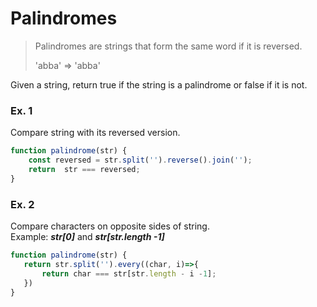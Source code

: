 # Palindromes
>Palindromes are strings that form the same word if it is reversed.  
> 
> 'abba' => 'abba'


Given a string, return true if the string is a palindrome or false
if it is not. 


### Ex. 1
Compare string with its reversed version.
```javascript
function palindrome(str) {
    const reversed = str.split('').reverse().join('');
    return  str === reversed;
}
```

### Ex. 2
Compare characters on opposite sides of string.  
Example: ***str[0]*** and ***str[str.length -1]***

```javascript
function palindrome(str) {
   return str.split('').every((char, i)=>{
       return char === str[str.length - i -1];
   })
}
```









